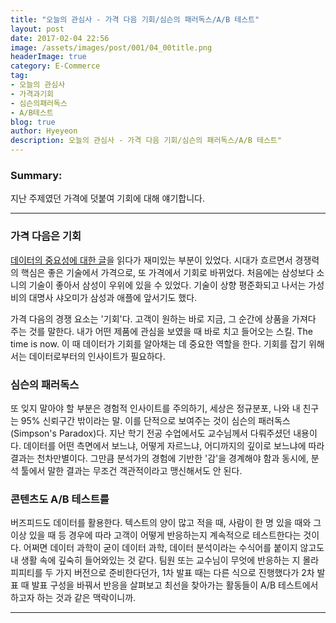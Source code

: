 ```yaml
---
title: "오늘의 관심사 - 가격 다음 기회/심슨의 패러독스/A/B 테스트"
layout: post
date: 2017-02-04 22:56
image: /assets/images/post/001/04_00title.png
headerImage: true
category: E-Commerce
tag:
- 오늘의 관심사
- 가격과기회
- 심슨의패러독스
- A/B테스트
blog: true
author: Hyeyeon
description: 오늘의 관심사 - 가격 다음 기회/심슨의 패러독스/A/B 테스트"
---
```


### Summary:

지난 주제였던 가격에 덧붙여 기회에 대해 얘기합니다.

---

### 가격 다음은 기회

[데이터의 중요성에 대한 글](https://brunch.co.kr/@missingmay/24)을 읽다가 재미있는 부분이 있었다. 시대가 흐르면서 경쟁력의 핵심은 좋은 기술에서 가격으로, 또 가격에서 기회로 바뀌었다. 처음에는 삼성보다 소니의 기술이 좋아서 삼성이 우위에 있을 수 있었다. 기술이 상향 평준화되고 나서는 가성비의 대명사 샤오미가 삼성과 애플에 앞서기도 했다.

가격 다음의 경쟁 요소는 '기회'다. 고객이 원하는 바로 지금, 그 순간에 상품을 가져다 주는 것를 말한다. 내가 어떤 제품에 관심을 보였을 때 바로 치고 들어오는 스킬. The time is now. 이 때 데이터가 기회를 알아채는 데 중요한 역할을 한다. 기회를 잡기 위해서는 데이터로부터의 인사이트가 필요하다.

### 심슨의 패러독스

또 잊지 말아야 할 부분은 경험적 인사이트를 주의하기, 세상은 정규분포, 나와 내 친구는 95% 신뢰구간 밖이라는 말. 이를 단적으로 보여주는 것이 심슨의 패러독스(Simpson's Paradox)다. 지난 학기 전공 수업에서도 교수님께서 다뤄주셨던 내용이다. 데이터를 어떤 측면에서 보느냐, 어떻게 자르느냐, 어디까지의 깊이로 보느냐에 따라 결과는 천차만별이다. 그만큼 분석가의 경험에 기반한 '감'을 경계해야 함과 동시에, 분석 툴에서 말한 결과는 무조건 객관적이라고 맹신해서도 안 된다.

### 콘텐츠도 A/B 테스트를

버즈피드도 데이터를 활용한다. 텍스트의 양이 많고 적을 때, 사람이 한 명 있을 때와 그 이상 있을 때 등 경우에 따라 고객이 어떻게 반응하는지 계속적으로 테스트한다는 것이다. 어쩌면 데이터 과학이 굳이 데이터 과학, 데이터 분석이라는 수식어를 붙이지 않고도 내 생활 속에 깊숙히 들어와있는 것 같다. 팀원 또는 교수님이 무엇에 반응하는 지 몰라 피피티를 두 가지 버전으로 준비한다던가, 1차 발표 때는 다른 식으로 진행했다가 2차 발표 때 발표 구성을 바꿔서 반응을 살펴보고 최선을 찾아가는 활동들이 A/B 테스트에서 하고자 하는 것과 같은 맥락이니까.

---
